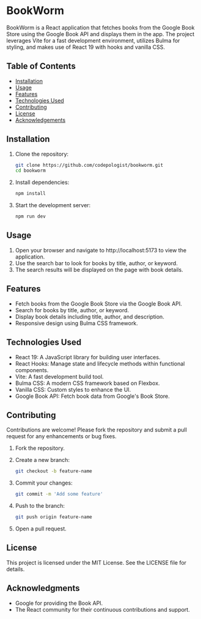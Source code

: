 # BookWorm

BookWorm is a React application that fetches books from the Google Book Store using the Google Book API and displays them in the app. The project leverages Vite for a fast development environment, utilizes Bulma for styling, and makes use of React 19 with hooks and vanilla CSS.

## Table of Contents

- [Installation](#installation)
- [Usage](#usage)
- [Features](#features)
- [Technologies Used](#technologies-used)
- [Contributing](#contributing)
- [License](#license)
- [Acknowledgements](#acknowledgements)

## Installation

1. Clone the repository:
   ```bash
   git clone https://github.com/codepologist/bookworm.git
   cd bookworm
   
2. Install dependencies:
   ```bash
   npm install
   
3. Start the development server:
   ```bash
   npm run dev
   
## Usage

1. Open your browser and navigate to http://localhost:5173 to view the application.
2. Use the search bar to look for books by title, author, or keyword.
3. The search results will be displayed on the page with book details.

## Features

* Fetch books from the Google Book Store via the Google Book API.
* Search for books by title, author, or keyword.
* Display book details including title, author, and description.
* Responsive design using Bulma CSS framework.

## Technologies Used

* React 19: A JavaScript library for building user interfaces.
* React Hooks: Manage state and lifecycle methods within functional components.
* Vite: A fast development build tool.
* Bulma CSS: A modern CSS framework based on Flexbox.
* Vanilla CSS: Custom styles to enhance the UI.
* Google Book API: Fetch book data from Google's Book Store.

## Contributing

Contributions are welcome! Please fork the repository and submit a pull request for any enhancements or bug fixes.

1. Fork the repository.
   
2. Create a new branch:
   ```bash
   git checkout -b feature-name
   
3. Commit your changes:
   ```bash
   git commit -m 'Add some feature'

4. Push to the branch:
   ```bash
   git push origin feature-name

5. Open a pull request.

## License
This project is licensed under the MIT License. See the LICENSE file for details.

## Acknowledgments
* Google for providing the Book API.
* The React community for their continuous contributions and support.
